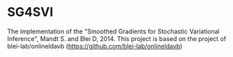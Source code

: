 # SG4SVI
The implementation of the "Smoothed Gradients for Stochastic Variational Inference", Mandt S. and Blei D, 2014. This project is based on the project of blei-lab/onlineldavb (https://github.com/blei-lab/onlineldavb)
